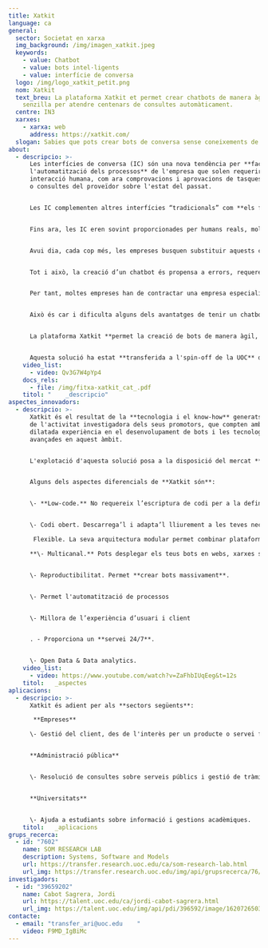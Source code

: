 ```yaml
---
title: Xatkit
language: ca
general:
  sector: Societat en xarxa
  img_background: /img/imagen_xatkit.jpeg
  keywords:
    - value: Chatbot
    - value: bots intel·ligents
    - value: interfície de conversa
  logo: /img/logo_xatkit_petit.png
  nom: Xatkit
  text_breu: La plataforma Xatkit et permet crear chatbots de manera àgil i
    senzilla per atendre centenars de consultes automàticament.
  centre: IN3
  xarxes:
    - xarxa: web
      address: https://xatkit.com/
  slogan: Sabies que pots crear bots de conversa sense coneixements de programació?
about:
  - descripcio: >-
      Les interfícies de conversa (IC) són una nova tendència per **facilitar
      l'automatització dels processos** de l'empresa que solen requerir alguna
      interacció humana, com ara comprovacions i aprovacions de tasques internes
      o consultes del proveïdor sobre l'estat del passat. 


      Les IC complementen altres interfícies “tradicionals” com **els formularis als llocs web** oferint un canal més flexible i natural. 


      Fins ara, les IC eren sovint proporcionades per humans reals, moltes vegades com a part d’un contracte d’externalització a **un centre de trucades externalitzat** o contractat per un servei d’atenció al client especialitzat. 


      Avui dia, cada cop més, les empreses busquen substituir aquests centres per chatbots, que ofereixen una **resposta més ràpida i escalable.** 


      Tot i això, la creació d’un chatbot és propensa a errors, requereix molt de temps i un conjunt d’habilitats d’alt **nivell en diversos dominis** (per exemple, desenvolupament de programari i aprenentatge automàtic). 


      Per tant, moltes empreses han de contractar una empresa especialitzada per desenvolupar un chatbot a mida. 


      Això és car i dificulta alguns dels avantatges de tenir un chatbot. A més, impedeix que les petites i mitjanes **empreses creïn el seu propi** chatbot fins i tot quan ja tinguin totes les dades que necessitaria per funcionar. 


      La plataforma Xatkit **permet la creació de bots de manera àgil, flexible i senzilla**, sense necessitar coneixements de programació. 


      Aquesta solució ha estat **transferida a l'spin-off de la UOC** del mateix nom.
    video_list:
      - video: Qv3G7W4pYp4
    docs_rels:
      - file: /img/fitxa-xatkit_cat_.pdf
    titol: "    _descripcio"
aspectes_innovadors:
  - descripcio: >-
      Xatkit és el resultat de la **tecnologia i el know-how** generats a través
      de l'activitat investigadora dels seus promotors, que compten amb una
      dilatada experiència en el desenvolupament de bots i les tecnologies més
      avançades en aquest àmbit. 


      L'explotació d'aquesta solució posa a la disposició del mercat **el coneixement més avançat** lligat al desenvolupament de bots i la seva integració amb altres tecnologies, com el processament de llenguatge natural o la intel·ligència artificial. 


      Alguns dels aspectes diferencials de **Xatkit són**: 


      \- **Low-code.** No requereix l’escriptura de codi per a la definició dels bots. 


      \- Codi obert. Descarrega’l i adapta’l lliurement a les teves necessitats. 

       Flexible. La seva arquitectura modular permet combinar plataformes diferents. 

      **\- Multicanal.** Pots desplegar els teus bots en webs, xarxes socials, apps...


      \- Reproductibilitat. Permet **crear bots massivament**.


      \- Permet l'automatització de processos 


      \- Millora de l’experiència d’usuari i client


      . - Proporciona un **servei 24/7**. 


      \- Open Data & Data analytics.
    video_list:
      - video: https://www.youtube.com/watch?v=ZaFhbIUqEeg&t=12s
    titol:   _aspectes
aplicacions:
  - descripcio: >-
      Xatkit és adient per als **sectors següents**:

       **Empreses** 

      \- Gestió del client, des de l'interès per un producte o servei fins a la venda i postvenda. 


      **Administració pública**


      \- Resolució de consultes sobre serveis públics i gestió de tràmits administratius. 


      **Universitats** 


      \- Ajuda a estudiants sobre informació i gestions acadèmiques.
    titol:   _aplicacions
grups_recerca:
  - id: "7602"
    name: SOM RESEARCH LAB
    description: Systems, Software and Models
    url: https://transfer.research.uoc.edu/ca/som-research-lab.html
    url_img: https://transfer.research.uoc.edu/img/api/grupsrecerca/76/image/1594205372698
investigadors:
  - id: "39659202"
    name: Cabot Sagrera, Jordi
    url: https://talent.uoc.edu/ca/jordi-cabot-sagrera.html
    url_img: https://talent.uoc.edu/img/api/pdi/396592/image/1620726503228
contacte:
  - email: "transfer_ari@uoc.edu    "
    video: F9MD_IgBiMc
---
```

